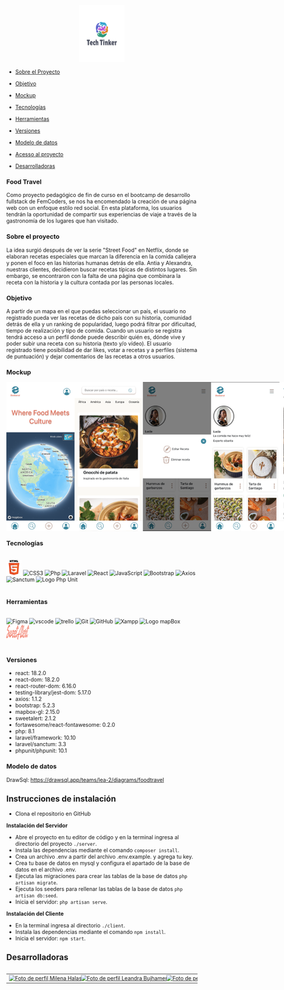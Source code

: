 <div align="center">
<img src="./client/src/assets/techTinker.svg" alt="Logo Tech Tinker" width="120" height="150"/>
</div> 



- [Sobre el Proyecto](#sobre-el-proyecto)

- [Objetivo](#objetivo)

- [Mockup](#mockup)
  
- [Tecnologías](#tecnologías)

- [Herramientas](#herramientas)

- [Versiones](#versiones)

- [Modelo de datos](#modelo-de-datos)

- [Acesso al proyecto](#instrucciones-de-instalación)

- [Desarrolladoras](#desarrolladoras)


### Food Travel
Como proyecto pedagógico de fin de curso en el bootcamp de desarrollo fullstack de FemCoders, se nos ha encomendado la creación de una página web con un enfoque estilo red social. En esta plataforma, los usuarios tendrán la oportunidad de compartir sus experiencias de viaje a través de la gastronomía de los lugares que han visitado.


### Sobre el proyecto
La idea surgió después de ver la serie "Street Food" en Netflix, donde se elaboran recetas especiales que marcan la diferencia en la comida callejera y ponen el foco en las historias humanas detrás de ella. Antia y Alexandra, nuestras clientes, decidieron buscar recetas típicas de distintos lugares. Sin embargo, se encontraron con la falta de una página que combinara la receta con la historia y la cultura contada por las personas locales.


### Objetivo
 A partir de un mapa en el que puedas seleccionar un país, el usuario no registrado pueda ver las recetas de dicho país con su historia, comunidad detrás de ella y un ranking de popularidad, luego podrá filtrar por dificultad, tiempo de realización y tipo de comida. Cuando un usuario se registra tendrá acceso a un perfil donde puede describir quién es, dónde vive y poder subir una receta con su historia (texto y/o vídeo). El usuario registrado tiene posibilidad de dar likes, votar a recetas y a perfiles (sistema de puntuación) y dejar comentarios de las recetas a otros usuarios.


 ### Mockup
 
<div style="display: flex;">
<img src="/client/src/assets/mockup/Home1.png" alt="Home" width="180"/>
<img src="/client/src/assets/mockup/Home2.png" alt="Home" width="180"/>
<img src="/client/src/assets/mockup/Menu.png" alt="Menu" width="180"/>
<img src="/client/src/assets/mockup/Profile.png" alt="Profile" width="180"/>
<img src="/client/src/assets/mockup/Recipe.png" alt="Recipe" width="180"/>
</div>


### Tecnologías 
<br>
<div>
<img src="https://raw.githubusercontent.com/devicons/devicon/master/icons/html5/html5-original-wordmark.svg" alt="html5" width="40" height="40"/>
<img src="https://profilinator.rishav.dev/skills-assets/css3-original-wordmark.svg" alt="CSS3" height="50" />
<img src="https://raw.githubusercontent.com/jmnote/z-icons/master/svg/php.svg" alt="Php" width="40" height="40"/>
<img src="https://profilinator.rishav.dev/skills-assets/laravel-plain-wordmark.svg" alt="Laravel" width="40" height="40"/>
<img src="https://profilinator.rishav.dev/skills-assets/react-original-wordmark.svg" alt="React" width="40" height="40" />
<img  src="https://profilinator.rishav.dev/skills-assets/javascript-original.svg" alt="JavaScript" width="40" height="50" /> 
<img src="https://raw.githubusercontent.com/uiwjs/bootstrap-icons/fbb21bce981ad0a4b579b5d56d5e0aaf852efcd9/assets/logo.svg" alt="Bootstrap" width="40" height="40"/>
<img  src="https://user-images.githubusercontent.com/16843090/101181820-f3a63780-3612-11eb-9d3a-05452f2b0ad8.png" alt="Axios" width="40" height="50" />
<img src="https://toddsmithsalter.com/content/images/2020/12/All_c0525fe15a8bd68c9fbd762831ef9959_2000.jpg" alt="Sanctum" width="60" height="40"/>
<img src="https://cdn.worldvectorlogo.com/logos/phpunit.svg" alt="Logo Php Unit" width="60" height="40"/>
</div>
<br>


### Herramientas
<br>
<div>
<img src="https://www.vectorlogo.zone/logos/figma/figma-icon.svg" alt="Figma" width="40" height="40"/>
<img src="https://w7.pngwing.com/pngs/512/824/png-transparent-visual-studio-code-hd-logo-thumbnail.png" alt="vscode" width="40" heigth="40"/>
<img src="https://w7.pngwing.com/pngs/115/721/png-transparent-trello-social-icons-icon.png" alt="trello" width="40" heigth="40"/>
<img src="https://www.vectorlogo.zone/logos/git-scm/git-scm-icon.svg" alt="Git" width="40" height="40"/>
<img src="https://cdn-icons-png.flaticon.com/512/25/25231.png" alt="GitHub" width="40" heigth="40"/>
<img src="https://profilinator.rishav.dev/skills-assets/xampp.png" alt="Xampp" width="40" height="40"/>
<img src="https://docs.mapbox.com/help/demos/custom-markers-gl-js/mapbox-icon.png" alt="Logo mapBox" width="60" height="40"/>
<img src="https://raw.githubusercontent.com/t4t5/sweetalert/e3c2085473a0eb5a6b022e43eb22e746380bb955/assets/logotype.png" alt="Logo Sweet Alert" width="60" height="40"/>
</div>
<br>

### Versiones

-   react: 18.2.0
-   react-dom: 18.2.0
-   react-router-dom: 6.16.0
-   testing-library/jest-dom: 5.17.0
-   axios: 1.1.2
-   bootstrap: 5.2.3
-   mapbox-gl: 2.15.0
-   sweetalert: 2.1.2
-   fortawesome/react-fontawesome: 0.2.0
-   php: 8.1
-   laravel/framework: 10.10
-   laravel/sanctum: 3.3
-   phpunit/phpunit: 10.1
  
### Modelo de datos
DrawSql: https://drawsql.app/teams/lea-2/diagrams/foodtravel


## Instrucciones de instalación


- Clona el repositorio en GitHub
  

**Instalación del Servidor**

- Abre el proyecto en tu editor de código y en la terminal ingresa al directorio del proyecto `./server`.
- Instala las dependencias mediante el comando `composer install`.
- Crea un archivo .env a partir del archivo .env.example. y agrega tu key.
- Crea tu base de datos en mysql y configura el apartado de la base de datos en el archivo .env.
- Ejecuta las migraciones para crear las tablas de la base de datos `php artisan migrate`.
- Ejecuta los seeders para rellenar las tablas de la base de datos `php artisan db:seed`.
- Inicia el servidor: `php artisan serve`.


**Instalación del Cliente**

- En la terminal ingresa al directorio `./client`.
- Instala las dependencias mediante el comando `npm install`.
- Inicia el servidor: `npm start`.


## Desarrolladoras


  <div style="white-space: nowrap; overflow-x: auto;">
   <table>
    <tr>
     <td>
            <a href="https://www.linkedin.com/in/milena-halas-justiniano-292921211/">
                <img src="https://media.licdn.com/dms/image/C4E03AQFPHnggchf2MA/profile-displayphoto-shrink_200_200/0/1658503997829?e=1701302400&v=beta&t=GSZpboLORHlyKhVRYT7nPg_NLKaxbhlP-RREjHSI0RA"
                    alt="Foto de perfil" width="100">
                Milena Halas
            </a>
      </td>
     <td>
            <a href="https://www.linkedin.com/in/leandra-bujhamer/">
                <img src="https://media.licdn.com/dms/image/D4D03AQHlrb1Uiu9F5A/profile-displayphoto-shrink_200_200/0/1694700343841?e=1701302400&v=beta&t=SM0AjgJLSP87FAY9BEpoP1clf1ckVUva_tOkiyvRFxo"
                    alt="Foto de perfil" width="100">
                Leandra Bujhamer
            </a>
     </td>
     <td>
            <a href="https://www.linkedin.com/in/genesis-núñez-bb466b199/">
                <img src="https://media.licdn.com/dms/image/D4D03AQEhizO-l20wsg/profile-displayphoto-shrink_200_200/0/1692393192591?e=1701302400&v=beta&t=QgfBpEUxBTNYGeq2C789e4PmzlYIn60I7faUU7aRQFo"
                    alt="Foto de perfil" width="100">
                Genesis Núñez
            </a>
    </td>
     <td>
            <a href="https://www.linkedin.com/in/valentina-rios-0a9a7a273/">
                <img src="https://media.licdn.com/dms/image/D4D03AQG9uDDZak9tnA/profile-displayphoto-shrink_200_200/0/1695808649326?e=1701302400&v=beta&t=j0beeOgdyJTADFRVi-6BqnmDCtwHfEJ8snHqFSLY-3E"
                    alt="Foto de perfil" width="100">
                Valentina Ríos
            </a>
    </td>
     <td>
            <a href="https://www.linkedin.com/in/rousmedina/">
                <img src="https://media.licdn.com/dms/image/D4E35AQHD4eMaP3p7lQ/profile-displayphoto-shrink_200_200/0/1674229921215?e=1696428000&v=beta&t=bWUWvb5NI6z8E_Al4b5MeAfZ2QXfEoaGogR7aVI3qs8"
                    alt="Foto de perfil" width="100">
                Rosemary Medina
            </a>
    </td>
     <td>
            <a href="https://www.linkedin.com/in/rafaelaprieto/">
                <img src="https://media.licdn.com/dms/image/D4D03AQEd-Uck_3mL6w/profile-displayphoto-shrink_200_200/0/1694167340456?e=1701302400&v=beta&t=MQ1DMF2ndtiMZYbyXIF9WqZosP8shUg85RzTmSd1NUo"
                    alt="Foto de perfil" width="100">
                Rafaela Silveira Prieto
            </a>
    </td>
     </tr>
   </table>
  </div>
